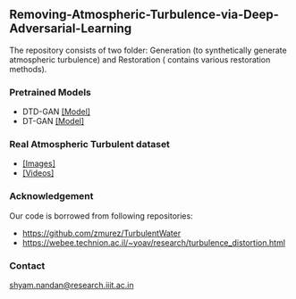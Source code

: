 ## Removing-Atmospheric-Turbulence-via-Deep-Adversarial-Learning
The repository consists of two folder: Generation (to synthetically generate atmospheric turbulence) and Restoration ( contains various restoration methods).
### Pretrained Models
* DTD-GAN [[Model]](https://drive.google.com/file/d/1SGZJk1OzxrmKQwQ5Mf6_Hxx-yDv4uUaq/view?usp=share_link)
* DT-GAN [[Model]](https://drive.google.com/file/d/1HKdz7MTRJYV0M5C8FrVLAWLyzEylmsx4/view?usp=share_link)
### Real Atmospheric Turbulent dataset
* [[Images]](https://drive.google.com/drive/folders/1yJmA85WCEjraTz5cgiLp9vj8gteU5haJ?usp=share_link)
* [[Videos]](https://drive.google.com/drive/folders/1JcUEFnNHYZesfT7pHZjdfv0fFVS9gNIq?usp=share_link)
### Acknowledgement 
Our code is borrowed from following repositories:
* https://github.com/zmurez/TurbulentWater
* https://webee.technion.ac.il/~yoav/research/turbulence_distortion.html
### Contact
shyam.nandan@research.iiit.ac.in 
